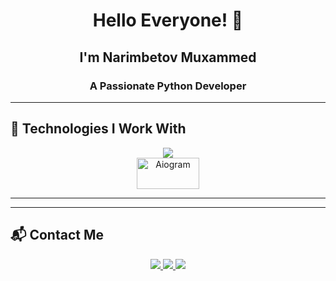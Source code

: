 <h1 align="center">Hello Everyone! 👋</h1>
<h2 align="center">I'm Narimbetov Muxammed</h2>
<h3 align="center">A Passionate Python Developer</h3>

---

## 🚀 Technologies I Work With

<div align="center">
  <a href="https://skillicons.dev">
    <img src="https://skillicons.dev/icons?i=python,django,fastapi,git,github,linux,postgres,postman,docker,vscode,html,css,figma,pycharm" />
  </a>
  <br>
  <img src="https://docs.aiogram.dev/en/latest/_static/logo.png" alt="Aiogram" width="100" height="50"/>
</div>

---
---

## 📬 Contact Me

<div align="center">

  <a href="mailto:narimbetov00@mail.ru">
    <img src="https://img.shields.io/badge/Gmail-D14836?style=for-the-badge&logo=gmail&logoColor=white" target="_blank" />
  </a>

  <a href="https://t.me/coder_qr" target="_blank">
    <img src="https://img.shields.io/badge/Telegram-2CA5E0?style=for-the-badge&logo=telegram&logoColor=white" />
  </a>

  <a href="https://www.instagram.com/coder_qr/" target="_blank">
    <img src="https://img.shields.io/badge/Instagram-E4405F?style=for-the-badge&logo=instagram&logoColor=white" />
  </a>
  
</div>
